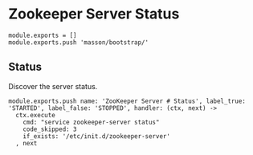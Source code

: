 
# Zookeeper Server Status

    module.exports = []
    module.exports.push 'masson/bootstrap/'

## Status

Discover the server status.

    module.exports.push name: 'ZooKeeper Server # Status', label_true: 'STARTED', label_false: 'STOPPED', handler: (ctx, next) ->
      ctx.execute
        cmd: "service zookeeper-server status"
        code_skipped: 3
        if_exists: '/etc/init.d/zookeeper-server'
      , next
